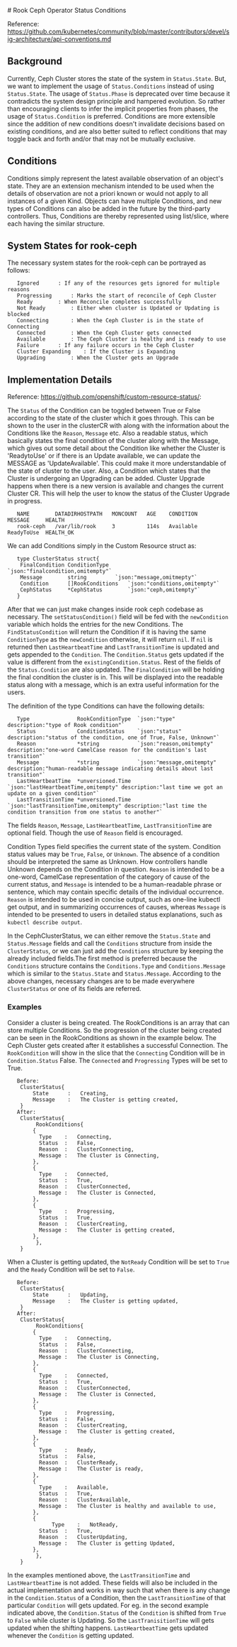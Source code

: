                                                                                                                                                                                                                                                                                                                                                                                                                                                                                                                                                                                                                                                                                                                                                                                                                                                                                                                                                                                                                                                                                                                                                                                                                                                                                                                                                                                                                                                                                                                                                                                                                                                                                                                                                                                                                                                                                                                                                                                                                                                                                                                                                                                                                                                                                                                                                                                                                                                                                                                                                                                                                                                                                                                                                                                                                                                                                                                                                                                                                                                                                                                                                                                                                                                                                                                                                                                                                                                                                                                                                                                                                                                                                                                                                                                                                                                                                                                                                                                                                                                                                                                                                                                                                                                                                                                                                                                                                                                                                                                                                                                                                                                                                                                                                                                                                                                                                                                                                                                                                                                                                                                                                                                                                                                                                                                                                                                                                                                                                                                                                                                                                                                                                                                                                                                                                                                                                                                                                                                                                                                                                                                                                                                                                                                                                                                                                                                                                                                                                                                                                                                                                                                                                                                                                                                                                                                                                                                                                                                                                                                                                                                                                                                                                                                                                                                                                                                                                                                                                                                                                                                                                                                                                                                                                                                                                                                                                                                                                                                                                                                                                                                                                                                                                                                                                                                                                                                                                                                                                                                                                                                                                                                                                                                                                                                                                                                                                                                                                                                                                                                                                                                                                                                                                                                                                                                                                                                                                                                                                                                                                                                                                                                                                                                                                                                                                                                                                                                                                                                                                                                                                                                                                                                                                                                                                                                                                                                                                                                                                                                                                                                                                                                                                                                                                                                                                                                                                                                                                                                                                                                                                                                                                                                                                                                                                                                                                                                                                                                                                                                                                                                                                                                                                                                                                                                                                                                                                                                                                                                                                                                                                                                                                                                                                                                                                                                                                                                                                                                                                                                                                                                                                                                                                                                                                                                                                                                                                                                                                                                                                                                                                                                                                                                                                                                                                                                                                                                                                                                                                                                                                                                                                                                                                                                                                                                                                                                                                                                                                                                                                                                                                                                                                                                                                                                                                                                                                                                                                                                                                                                                                                                                                                                                                                                                                                                                                                                                                                                                                                                                                                                                                                                                                                                                                                                                                                                                                                                                                                                                                                                                                                                                                                                                                                                                                                                                                                                                                                                                                                                                                                                                                                                                                                                                                                                                                                                                                                                                                                                                                                                                                                                                                                                                                                                                                                                                                                                                                                                                                                                                                                                                                                                                                                                                                                                                                                                                                                                                                                                                                                                                                                                                                                                                                                                                                                                                                                                                                                                                                                                                                                                                                                                                                                                                                                                                                                                                                                                                                                                                                                                                                                                                                                                                                                                                                                                                                                                                                                                                                                                                                                                                                                                                                                                                                                                                                                                                                                                                                                                                                                                                                                                                                                                                                                                                                                                                                                                                                                                                                                                                                                                                                                                                                                                                                                                                                                                                                                                                                                                                                                                                                                                                                                                                                                                                                                                                                                                                                                                                                                                                                                                                                                                                                                                                                                                                                                                                                                                                                                                                                                                                                                                                                                                                                                                                                                                                                                                                                                                                                                                                                                                                                                                                                                                                                                                                                                                                                                                                                                                                                                                                                                                                                                                                                                                                                                                                                                                                                                                                                                                                                                                                                                                                                                                                                                                                                                                                                                                                                                                                                                                                                                                                                                                                                                                                                                                                                                                                                                                                                                                                                                                                                                                                                                                                                                                                                                                                                                                                                                                                                                                                                                                                                                                                                                                                                                                                                                                                                                                                                                                                                                                                                                                                                                                                                                                                                                                                                                                                                                                                                                                                                                                                                                                                                                                                                                                                                                                                                                                                                                                                                                                                                                                                                                                                                                                                                                                                                                                                                                                                                                                                                                                                                                                                                                                                                                                                                                                                                                                                                                                                                                                                                                                                                                                                                                                                                                                                                                                                                                                                                                                                                                                                                                                                                                                                                                                                                                                                                                                                                                                                                                                                                                                                                                                                                                                                                                                                                                                                                                                                                                                                                                                                                                                                                                                                                                                                                                                                                                                                                                                                                                                                                                                                                                                                                                                                                                                                                                                                                                                                                                                                                                                                                                                                                                                                                                                                                                                                                                                                                                                                                                                                                                                                                                                                                                                                                                                                                                                                                                                                                                                                                                                                                                                                                                                                                                                                                                                                                                                                                                                                                                                                                                                                                                                                                                                                                                                                                                                                                                                                                                                                                                                                                                                                                                                                                                                                                                                                                                                                                                                                                                                                                                                                                                                                                                                                                                                                                                                                                                                                                                                                                                                                                                                                                                                                                                                                                                                                                                                                                                                                                                                                                                                                                                                                                                                                                                                                                                                                                                                                                                                                                                                                                                                                                                                                                                                                                                                                                                                                                                                                                                                                                                                                                                                                                                                                                                                                                                                                                                                                                                                                                                                                                                                                                                                                                                                                                                                                                                                                                                                                                                                                                                                                                                                                                                                                                                                                                                                                                                                                                                                                                                                                                                                                                                                                                                                                                                                                                                                                                                                                                                                                                                                                                                                                                                                                                                                                                                                                                                                                                                                                                                                                                                                                                                                                                                                                                                                                                                                                                                                                                                                                                                                                                                                                                                                                                                                                                                                                                                                                                                                                                                                                                                                                                                                                                                                                                                                                                                                                                                                                                                                                                                                                                                                                                                                                                                                                                                                                                                                                                                                                                                                                                                                                                                                                                                                                                                                                                                                                                                                                                                                                                                                                                                                                                                                                                                                                                                                                                                                                                                                                                                                                                                                                                                                                                                                                                                                                                                                                                                                                                                                                                                                                                                                                                                                                                                                                                                                                                                                                                                                                                                                                                                                                                                                                                                                                                                                                                                                                                                                                                                                                                                                                                                                                                                                                                                                                                                                                                                                                                                                                     # Rook Ceph Operator Status Conditions

Reference: https://github.com/kubernetes/community/blob/master/contributors/devel/sig-architecture/api-conventions.md

## Background

Currently, Ceph Cluster stores the state of the system in `Status.State`. But, we want to implement the usage of `Status.Conditions` instead of using `Status.State`. The usage of `Status.Phase` is deprecated over time because it contradicts the system design principle and hampered evolution. So rather than encouraging clients to infer the implicit properties from phases, the usage of `Status.Condition` is preferred. Conditions are more extensible since the addition of new conditions doesn't invalidate decisions based on existing conditions, and are also better suited to reflect conditions that may toggle back and forth and/or that may not be mutually exclusive.

## Conditions

Conditions simply represent the latest available observation of an object's state. They are an extension mechanism intended to be used when the details of observation are not a priori known or would not apply to all instances of a given Kind. Objects can have multiple Conditions, and new types of Conditions can also be added in the future by the third-party controllers. Thus, Conditions are thereby represented using list/slice, where each having the similar structure.

## System States for rook-ceph

The necessary system states for the rook-ceph can be portrayed as follows:
	   
	   Ignored 		: If any of the resources gets ignored for multiple reasons
	   Progressing 		: Marks the start of reconcile of Ceph Cluster
	   Ready 		: When Reconcile completes successfully
	   Not Ready 		: Either when cluster is Updated or Updating is blocked
	   Connecting		: When the Ceph Cluster is in the state of Connecting 
	   Connected		: When the Ceph Cluster gets connected
	   Available 		: The Ceph Cluster is healthy and is ready to use
	   Failure 		: If any failure occurs in the Ceph Cluster
	   Cluster Expanding	: If the Cluster is Expanding
	   Upgrading		: When the Cluster gets an Upgrade

## Implementation Details

Reference: https://github.com/openshift/custom-resource-status/:

The `Status` of the Condition can be toggled between True or False according to the state of the cluster which it goes through. This can be shown to the user in the clusterCR with along with the information about the Conditions like the `Reason`, `Message` etc. Also a readable status, which basically states the final condition of the cluster along with the Message, which gives out some detail about the Condition like whether the Cluster is 'ReadytoUse' or if there is an Update available, we can update the MESSAGE as 'UpdateAvailable'. This could make it more understandable of the state of cluster to the user. Also, a Condition which states that the Cluster is undergoing an Upgrading can be added. Cluster Upgrade happens when there is a new version is available and changes the current Cluster CR. This will help the user to know the status of the Cluster Upgrade in progress. 
	
	   NAME        DATADIRHOSTPATH   MONCOUNT   AGE    CONDITION	MESSAGE     HEALTH
	   rook-ceph   /var/lib/rook     3          114s   Available	ReadyToUse  HEALTH_OK


We can add Conditions simply in the Custom Resource struct as:
	  
	   type ClusterStatus struct{
		FinalCondition ConditionType	  `json:"finalcondition,omitempty"`
		Message	       string		  `json:"message,omitmepty"`
		Condition      []RookConditions   `json:"conditions,omitempty"`
		CephStatus     *CephStatus        `json:"ceph,omitempty"`
	   }

After that we can just make changes inside rook ceph codebase as necessary. The `setStatusCondition()` field will be fed with the `newCondition` variable which holds the entries for the new Conditions. The `FindStatusCondition` will return the Condition if it is having the same `ConditionType` as the `newCondition` otherwise, it will return `nil`. If `nil` is returned then `LastHeartbeatTime` and `LastTransitionTime` is updated and gets appended to the `Condition`. The `Condition.Status` gets updated if the value is different from the `existingCondition.Status`. Rest of the fields of the `Status.Condition` are also updated. The `FinalCondition` will be holding the final condition the cluster is in. This will be displayed into the readable status along with a message, which is an extra useful information for the users.


The definition of the type Conditions can have the following details:
	   
	   Type               RookConditionType  `json:"type" description:"type of Rook condition"`
  	   Status             ConditionStatus    `json:"status" description:"status of the condition, one of True, False, Unknown"`
  	   Reason             *string            `json:"reason,omitempty" description:"one-word CamelCase reason for the condition's last transition"`
  	   Message            *string            `json:"message,omitempty" description:"human-readable message indicating details about last transition"`
	   LastHeartbeatTime  *unversioned.Time  `json:"lastHeartbeatTime,omitempty" description:"last time we got an update on a given condition"`
	   LastTransitionTime *unversioned.Time  `json:"lastTransitionTime,omitempty" description:"last time the condition transition from one status to another"`

The fields `Reason`, `Message`, `LastHeartbeatTime`, `LastTransitionTime` are optional field. Though the use of `Reason` field is encouraged.

Condition Types field specifies the current state of the system. Condition status values may be `True`, `False`, or `Unknown`. The absence of a condition should be interpreted the same as Unknown. How controllers handle Unknown depends on the Condition in question.
`Reason` is intended to be a one-word, CamelCase representation of the category of cause of the current status, and `Message` is intended to be a human-readable phrase or sentence, which may contain specific details of the individual occurrence. `Reason` is intended to be used in concise output, such as one-line kubectl get output, and in summarizing occurrences of causes, whereas `Message` is intended to be presented to users in detailed status explanations, such as `kubectl describe output`.

In the CephClusterStatus, we can either remove the `Status.State` and `Status.Message` fields and call the `Conditions` structure from inside the `ClusterStatus`, or we can just add the `Conditions` structure by keeping the already included fields.The first method is preferred because the `Conditions` structure contains the `Conditions.Type` and `Conditions.Message` which is similar to the `Status.State` and `Status.Message`. According to the above changes, necessary changes are to be made everywhere `ClusterStatus` or one of its fields are referred. 



### Examples

Consider a cluster is being created. The RookConditions is an array that can store multiple Conditions. So the progression of the cluster being created can be seen in the RookConditions as shown in the example below. The Ceph Cluster gets created after it establishes a successful Connection. The `RookCondition` will show in the slice that the `Connecting` Condition will be in `Condition.Status` False. The `Connected` and `Progressing` Types will be set to True.

	   Before:
		ClusterStatus{
		    State      :   Creating,
	   	    Message    :   The Cluster is getting created,
		}
	   After:
		ClusterStatus{
		     RookConditions{
			{
			  Type    :   Connecting,
			  Status  :   False,
			  Reason  :   ClusterConnecting,
			  Message :   The Cluster is Connecting,
			},
			{
			  Type    :   Connected,
			  Status  :   True,
			  Reason  :   ClusterConnected,
			  Message :   The Cluster is Connected,
			},
			{
			  Type    :   Progressing,
			  Status  :   True,
			  Reason  :   ClusterCreating,
			  Message :   The Cluster is getting created,
			},
		     },
		}
When a Cluster is getting updated, the `NotReady` Condition will be set to `True` and the `Ready` Condition will be set to `False`.


	   Before:
		ClusterStatus{
		    State      :   Updating,
	   	    Message    :   The Cluster is getting updated,
		}
	   After:
		ClusterStatus{
		     RookConditions{
			{
			  Type    :   Connecting,
			  Status  :   False,
			  Reason  :   ClusterConnecting,
			  Message :   The Cluster is Connecting,
			},
			{
			  Type    :   Connected,
			  Status  :   True,
			  Reason  :   ClusterConnected,
			  Message :   The Cluster is Connected,
			},
			{
			  Type    :   Progressing,
			  Status  :   False,
			  Reason  :   ClusterCreating,
			  Message :   The Cluster is getting created,
			},
			{
			  Type    :   Ready,
			  Status  :   False,
			  Reason  :   ClusterReady,
			  Message :   The Cluster is ready,
			},
			{
			  Type    :   Available,
			  Status  :   True,
			  Reason  :   ClusterAvailable,
		   	  Message :   The Cluster is healthy and available to use,
			},
			{
		          Type    :   NotReady,
			  Status  :   True,
			  Reason  :   ClusterUpdating,
 			  Message :   The Cluster is getting Updated,
			},
		     },
		}

In the examples mentioned above, the `LastTransitionTime` and `LastHeartbeatTime` is not added. These fields will also be included in the actual implementation and works in way such that when there is any change in the `Condition.Status` of a Condition, then the `LastTransitionTime` of that particular `Condition` will gets updated. For eg. in the second example indicated above, the `Condition.Status` of the `Condition` is shifted from `True` to `False` while cluster is Updating. So the `LastTranisitionTime` will gets updated when the shifting happens. `LastHeartbeatTime` gets updated whenever the `Condition` is getting updated.
